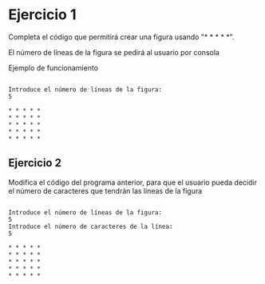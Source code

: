 
# Ejercicio 1
Completa el código que permitirá crear una figura usando "* * * * *". 

El número de líneas de la figura se pedirá al usuario por consola

Ejemplo de funcionamiento
```

Introduce el número de líneas de la figura:
5

* * * * *
* * * * *
* * * * *
* * * * *
* * * * *
```

## Ejercicio 2

Modifica el código del programa anterior, para que el usuario pueda decidir el número de caracteres que tendrán las líneas de la figura

```

Introduce el número de líneas de la figura:
5
Introduce el número de caracteres de la línea:
5

* * * * *
* * * * *
* * * * *
* * * * *
* * * * *
```
